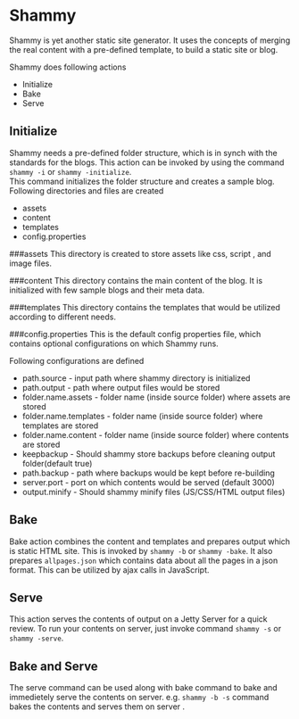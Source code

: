 Shammy
======

Shammy is yet another static site generator. It uses the concepts of merging the real content with a pre-defined template, to build a static site or blog.

Shammy does following actions

 * Initialize
 * Bake
 * Serve

Initialize
----------
Shammy needs a pre-defined folder structure, which is in synch with the standards for the blogs. This action can be invoked by using the command `shammy -i` or `shammy -initialize`.  
This command initializes the folder structure and creates a sample blog.
Following directories and files are created

 * assets
 * content
 * templates
 * config.properties

###assets
This directory is created to store assets like css, script , and image files.

###content
This directory contains the main content of the blog. It is initialized with few sample blogs and their meta data.

###templates
This directory contains the templates that would be utilized according to different needs.

###config.properties
This is the default config properties file, which contains optional configurations on which Shammy runs.

Following configurations are defined

* path.source - input path where shammy directory is initialized
* path.output - path where output files would be stored
* folder.name.assets - folder name (inside source folder) where assets are stored
* folder.name.templates - folder name (inside source folder) where templates are stored
* folder.name.content - folder name (inside source folder) where contents are stored
* keepbackup -  Should shammy store backups before cleaning output folder(default true)
* path.backup - path where backups would be kept before re-building
* server.port - port on which contents would be served (default 3000)
* output.minify - Should shammy minify files (JS/CSS/HTML output files)



Bake
----
Bake action combines the content and templates and prepares output which is static HTML site. This is invoked by `shammy -b` or `shammy -bake`. It also prepares `allpages.json` which contains data about all the pages in a json format. This can be utilized by ajax calls in JavaScript.

Serve
-----
This action serves the contents of output on a Jetty Server for a quick review. To run your contents on server, just invoke command `shammy -s` or `shammy -serve`.  


Bake and Serve
--------------
The serve command can be used along with bake command to bake and immedietely serve the contents on server. e.g. `shammy -b -s` command bakes the contents and serves them on server .
